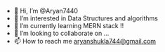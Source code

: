 - 👋 Hi, I’m @Aryan7440
- 👀 I’m interested in Data Structures and algorithms
- 🌱 I’m currently learning MERN stack !!
- 💞️ I’m looking to collaborate on ...
- 📫 How to reach me aryanshukla744@gmail.com

<!---
Aryan7440/Aryan7440 is a ✨ special ✨ repository because its `README.md` (this file) appears on your GitHub profile.
You can click the Preview link to take a look at your changes.
--->
